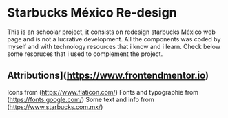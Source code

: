 
# Starbucks México Re-design
This is an schoolar project, it consists on redesign starbucks México web page and is not a lucrative development.
All the components was coded by myself and with technology resources that i know and i learn. 
Check below some resoruces that i used to complement the project.


## Attributions](https://www.frontendmentor.io)
Icons from (https://www.flaticon.com/)
Fonts and typographie from (https://fonts.google.com/)
Some text and info from (https://www.starbucks.com.mx/)




